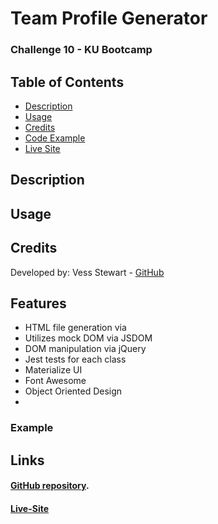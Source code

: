 # Team Profile Generator
### Challenge 10 - KU Bootcamp

## Table of Contents

- [Description](#description)
- [Usage](#usage)
- [Credits](#credits)
- [Code Example](#Example)
- [Live Site](#Links)

## Description

## Usage

## Credits
Developed by:
Vess Stewart - [GitHub](https://github.com/SpencerRSMS)

## Features
- HTML file generation via 
- Utilizes mock DOM via JSDOM
- DOM manipulation via jQuery
- Jest tests for each class
- Materialize UI
- Font Awesome
- Object Oriented Design
- 

### Example

## Links
#### [GitHub repository](https://github.com/SpencerRSMS/Coding-Quiz).
#### [Live-Site](https://spencerrsms.github.io/movie-vibes)